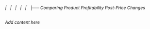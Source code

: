 ###### |   |   |   |   |   ├── Comparing Product Profitability Post-Price Changes

*Add content here*